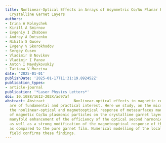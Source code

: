 ```yaml
---
title: Nonlinear-Optical Effects in Arrays of Asymmetric Co/Au Planar Particles on
  Crystalline Garnet Layers
authors:
- Irina A Kolmychek
- Kirill A Smirnov
- Evgeniy I Zhaboev
- Andrey A Dotsenko
- Nikita S Gusev
- Evgeny V Skorokhodov
- Sergey Gusev
- Vladimir B Novikov
- Vladimir I Panov
- Anton I Maydykovskiy
- Tatiana V Murzina
date: '2025-01-01'
publishDate: '2025-01-17T11:31:19.892452Z'
publication_types:
- article-journal
publication: '*Laser Physics Letters*'
doi: 10.1088/1612-202X/ad97af
abstract: Abstract             Nonlinear-optical effects in magnetic composite nanostructures
  are of fundamental and practical interest. Here we study, on the micro- and macro-scales,
  the nonlinear-optical and magnetooptical response of metasurfaces made of arrays
  of magnetic Co/Au plasmonic particles on the crystalline garnet layer. We find a
  manyfold enhancement of the efficiency of the optical second harmonic generation
  as well as a strong modification of the magnetooptical response of this metasurface
  as compared to the pure garnet film. Numerical modelling of the local electromagnetic
  field confirms these findings.
---
```


